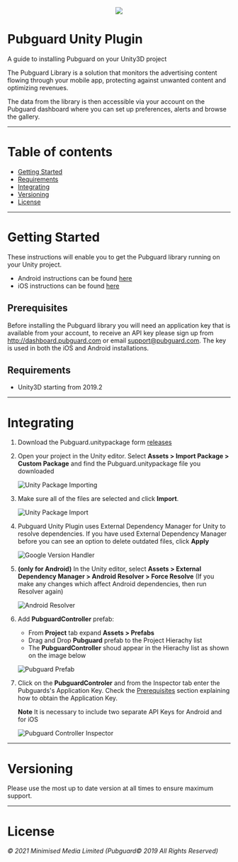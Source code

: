 <p align="center">
  <img src="images/pg-logo.png"/>
</p>

# Pubguard Unity Plugin

A guide to installing Pubguard on your Unity3D project

The Pubguard Library is a solution that monitors the advertising content flowing through your mobile app, protecting against unwanted content and optimizing revenues.

The data from the library is then accessible via your account on the Pubguard dashboard where you can set up preferences, alerts and browse the gallery.

---

# Table of contents

- [Getting Started](#getting-started)
- [Requirements](#requirements)
- [Integrating](#integrating)
- [Versioning](#versioning)
- [License](#license)

---

# Getting Started

These instructions will enable you to get the Pubguard library running on your Unity project.
- Android instructions can be found [here](https://github.com/bidstack-group/pubguard-sdk-android)  
- iOS instructions can be found [here](https://github.com/bidstack-group/pubguard-sdk-ios)

## Prerequisites

Before installing the Pubguard library you will need an application key that is available from your account, to receive an API key please sign up from http://dashboard.pubguard.com or email support@pubguard.com. The key is used in both the iOS and Android installations.

## Requirements

- Unity3D starting from 2019.2

---

# Integrating

1. Download the Pubguard.unitypackage form [releases](https://github.com/bidstack-group/pubguard-unity-plugin/releases)

1. Open your project in the Unity editor. Select **Assets > Import Package > Custom Package** and find the Pubguard.unitypackage file you downloaded

    ![Unity Package Importing](images/unity-package-importing.png)

2. Make sure all of the files are selected and click **Import**.

    ![Unity Package Import](images/unity-package-import.png)

3. Pubguard Unity Plugin uses External Dependency Manager for Unity to resolve dependencies. If you have used External Dependency Manager before you can see an option to delete outdated files, click **Apply**

    ![Google Version Handler](images/google-version-handler.png)

4. **(only for Android)** In the Unity editor, select **Assets > External Dependency Manager > Android Resolver > Force Resolve** (If you make any changes which affect Android dependencies, then run Resolver again)

    ![Android Resolver](images/android-resolver.png)

5. Add **PubguardController** prefab:
    - From **Project** tab expand **Assets > Prefabs**
    - Drag and Drop **Pubguard** prefab to the Project Hierachy list
    - The **PubguardController** shoud appear in the Hierachy list as shown on the image below

    ![Pubguard Prefab](images/pubguard-prefab.png)

6. Click on the **PubguardControler** and from the Inspector tab enter the Pubguards's Application Key.
   Check the [Prerequisites](#Prerequisites) section explaining how to obtain the Application Key.
   
   **Note** It is necessary to include two separate API Keys for Android and for iOS

    ![Pubguard Controller Inspector](images/pubguard-controller-inspector.png)

---

# Versioning

Please use the most up to date version at all times to ensure maximum support.

---

# License

_© 2021 Minimised Media Limited (Pubguard© 2019 All Rights Reserved)_